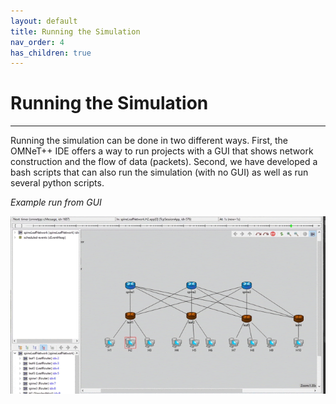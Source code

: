 ```yaml
---
layout: default
title: Running the Simulation
nav_order: 4
has_children: true
---
```


# Running the Simulation

***

Running the simulation can be done in two different ways. First, the OMNeT++
IDE offers a way to run projects with a GUI that shows network construction
and the flow of data (packets). Second, we have developed a bash scripts that
can also run the simulation (with no GUI) as well as run several python scripts.

_Example run from GUI_

![](images\10_SpineLeaf.gif)
